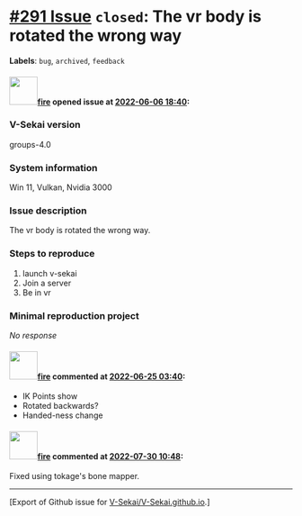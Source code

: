 # [\#291 Issue](https://github.com/V-Sekai/V-Sekai.github.io/issues/291) `closed`: The vr body is rotated the wrong way
**Labels**: `bug`, `archived`, `feedback`


#### <img src="https://avatars.githubusercontent.com/u/32321?u=c2e06a3d2b49a467aa907e54aa259516440267cc&v=4" width="50">[fire](https://github.com/fire) opened issue at [2022-06-06 18:40](https://github.com/V-Sekai/V-Sekai.github.io/issues/291):

### V-Sekai version

groups-4.0

### System information

Win 11, Vulkan, Nvidia 3000

### Issue description

The vr body is rotated the wrong way.

### Steps to reproduce

1. launch v-sekai
2. Join a server
3. Be in vr

### Minimal reproduction project

_No response_

#### <img src="https://avatars.githubusercontent.com/u/32321?u=c2e06a3d2b49a467aa907e54aa259516440267cc&v=4" width="50">[fire](https://github.com/fire) commented at [2022-06-25 03:40](https://github.com/V-Sekai/V-Sekai.github.io/issues/291#issuecomment-1166183360):

- IK Points show
- Rotated backwards?
- Handed-ness change

#### <img src="https://avatars.githubusercontent.com/u/32321?u=c2e06a3d2b49a467aa907e54aa259516440267cc&v=4" width="50">[fire](https://github.com/fire) commented at [2022-07-30 10:48](https://github.com/V-Sekai/V-Sekai.github.io/issues/291#issuecomment-1200134341):

Fixed using tokage's bone mapper.


-------------------------------------------------------------------------------



[Export of Github issue for [V-Sekai/V-Sekai.github.io](https://github.com/V-Sekai/V-Sekai.github.io).]
